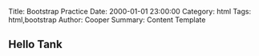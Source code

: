 Title: Bootstrap Practice
Date: 2000-01-01 23:00:00
Category: html
Tags: html,bootstrap
Author: Cooper
Summary: Content Template

## Hello Tank

